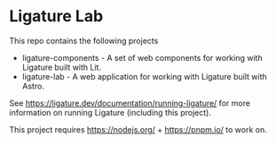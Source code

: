 # Ligature Lab

This repo contains the following projects

 * ligature-components - A set of web components for working with Ligature built with Lit.
 * ligature-lab - A web application for working with Ligature built with Astro.

See https://ligature.dev/documentation/running-ligature/ for more information on running Ligature (including this project).

This project requires https://nodejs.org/ + https://pnpm.io/ to work on.
